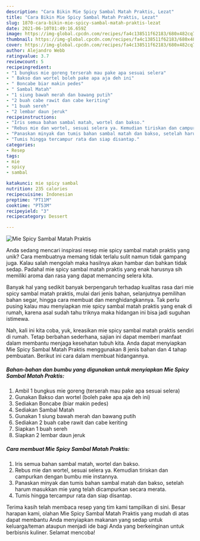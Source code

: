 ```yaml
---
description: "Cara Bikin Mie Spicy Sambal Matah Praktis, Lezat"
title: "Cara Bikin Mie Spicy Sambal Matah Praktis, Lezat"
slug: 1870-cara-bikin-mie-spicy-sambal-matah-praktis-lezat
date: 2021-06-10T01:49:16.659Z
image: https://img-global.cpcdn.com/recipes/fa4c138511f62183/680x482cq70/mie-spicy-sambal-matah-praktis-foto-resep-utama.jpg
thumbnail: https://img-global.cpcdn.com/recipes/fa4c138511f62183/680x482cq70/mie-spicy-sambal-matah-praktis-foto-resep-utama.jpg
cover: https://img-global.cpcdn.com/recipes/fa4c138511f62183/680x482cq70/mie-spicy-sambal-matah-praktis-foto-resep-utama.jpg
author: Alejandro Webb
ratingvalue: 3.7
reviewcount: 5
recipeingredient:
- "1 bungkus mie goreng terserah mau pake apa sesuai selera"
- " Bakso dan wortel boleh pake apa aja deh ini"
- " Boncabe biar makin pedes"
- " Sambal Matah"
- "1 siung bawah merah dan bawang putih"
- "2 buah cabe rawit dan cabe keriting"
- "1 buah sereh"
- "2 lembar daun jeruk"
recipeinstructions:
- "Iris semua bahan sambal matah, wortel dan bakso."
- "Rebus mie dan wortel, sesuai selera ya. Kemudian tiriskan dan campurkan dengan bumbu mie instannya."
- "Panaskan minyak dan tumis bahan sambal matah dan bakso, setelah harum masukkan mie yang telah dicampurkan secara merata."
- "Tumis hingga tercampur rata dan siap disantap."
categories:
- Resep
tags:
- mie
- spicy
- sambal

katakunci: mie spicy sambal 
nutrition: 235 calories
recipecuisine: Indonesian
preptime: "PT11M"
cooktime: "PT53M"
recipeyield: "3"
recipecategory: Dessert

---
```



![Mie Spicy Sambal Matah Praktis](https://img-global.cpcdn.com/recipes/fa4c138511f62183/680x482cq70/mie-spicy-sambal-matah-praktis-foto-resep-utama.jpg)

Anda sedang mencari inspirasi resep mie spicy sambal matah praktis yang unik? Cara membuatnya memang tidak terlalu sulit namun tidak gampang juga. Kalau salah mengolah maka hasilnya akan hambar dan bahkan tidak sedap. Padahal mie spicy sambal matah praktis yang enak harusnya sih memiliki aroma dan rasa yang dapat memancing selera kita.

Banyak hal yang sedikit banyak berpengaruh terhadap kualitas rasa dari mie spicy sambal matah praktis, mulai dari jenis bahan, selanjutnya pemilihan bahan segar, hingga cara membuat dan menghidangkannya. Tak perlu pusing kalau mau menyiapkan mie spicy sambal matah praktis yang enak di rumah, karena asal sudah tahu triknya maka hidangan ini bisa jadi suguhan istimewa.




Nah, kali ini kita coba, yuk, kreasikan mie spicy sambal matah praktis sendiri di rumah. Tetap berbahan sederhana, sajian ini dapat memberi manfaat dalam membantu menjaga kesehatan tubuh kita. Anda dapat menyiapkan Mie Spicy Sambal Matah Praktis menggunakan 8 jenis bahan dan 4 tahap pembuatan. Berikut ini cara dalam membuat hidangannya.

<!--inarticleads1-->

##### Bahan-bahan dan bumbu yang digunakan untuk menyiapkan Mie Spicy Sambal Matah Praktis:

1. Ambil 1 bungkus mie goreng (terserah mau pake apa sesuai selera)
1. Gunakan  Bakso dan wortel (boleh pake apa aja deh ini)
1. Sediakan  Boncabe (biar makin pedes)
1. Sediakan  Sambal Matah
1. Gunakan 1 siung bawah merah dan bawang putih
1. Sediakan 2 buah cabe rawit dan cabe keriting
1. Siapkan 1 buah sereh
1. Siapkan 2 lembar daun jeruk




<!--inarticleads2-->

##### Cara membuat Mie Spicy Sambal Matah Praktis:

1. Iris semua bahan sambal matah, wortel dan bakso.
1. Rebus mie dan wortel, sesuai selera ya. Kemudian tiriskan dan campurkan dengan bumbu mie instannya.
1. Panaskan minyak dan tumis bahan sambal matah dan bakso, setelah harum masukkan mie yang telah dicampurkan secara merata.
1. Tumis hingga tercampur rata dan siap disantap.




Terima kasih telah membaca resep yang tim kami tampilkan di sini. Besar harapan kami, olahan Mie Spicy Sambal Matah Praktis yang mudah di atas dapat membantu Anda menyiapkan makanan yang sedap untuk keluarga/teman ataupun menjadi ide bagi Anda yang berkeinginan untuk berbisnis kuliner. Selamat mencoba!
